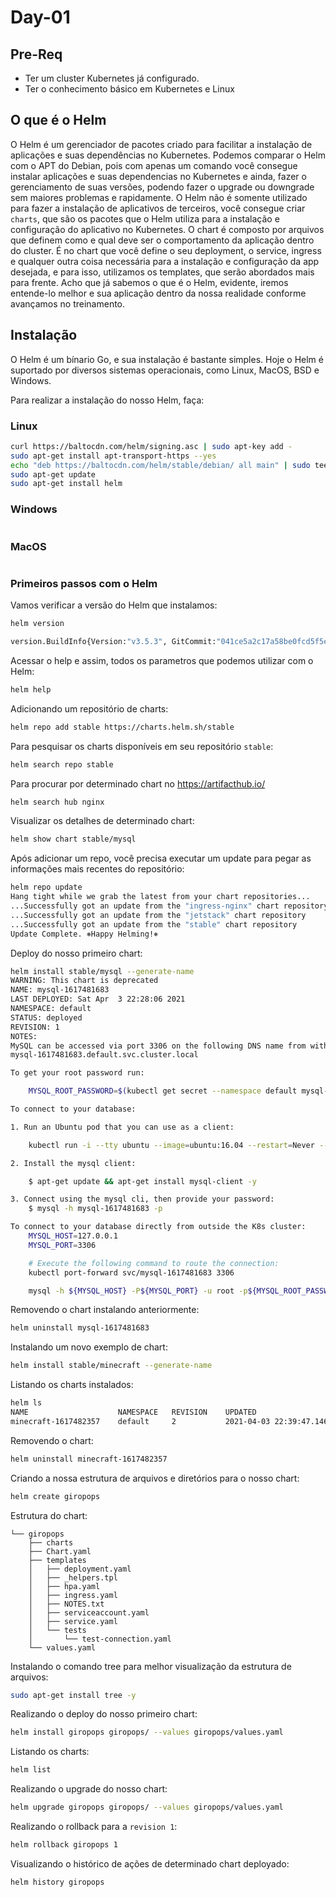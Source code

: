 # Day-01

## Pre-Req

- Ter um cluster Kubernetes já configurado.
- Ter o conhecimento básico em Kubernetes e Linux

## O que é o Helm

O Helm é um gerenciador de pacotes criado para facilitar a instalação de aplicações e suas dependências no Kubernetes. 
Podemos comparar o Helm com o APT do Debian, pois com apenas um comando você consegue instalar aplicações e suas dependencias no Kubernetes e ainda, fazer o gerenciamento de suas versões, podendo fazer o upgrade ou downgrade sem maiores problemas e rapidamente.
O Helm não é somente utilizado para fazer a instalação de aplicativos de terceiros, você consegue criar `charts`, que são os pacotes que o Helm utiliza para a instalação e configuração do aplicativo no Kubernetes.
O chart é composto por arquivos que definem como e qual deve ser o comportamento da aplicação dentro do cluster. É no chart que você define o seu deployment, o service, ingress e qualquer outra coisa necessária para a instalação e configuração da app desejada, e para isso, utilizamos os templates, que serão abordados mais para frente.
Acho que já sabemos o que é o Helm, evidente, iremos entende-lo melhor e sua aplicação dentro da nossa realidade conforme avançamos no treinamento.

## Instalação

O Helm é um bínario Go, e sua instalação é bastante simples.
Hoje o Helm é suportado por diversos sistemas operacionais, como Linux, MacOS, BSD e Windows.

Para realizar a instalação do nosso Helm, faça:

### Linux
```bash
curl https://baltocdn.com/helm/signing.asc | sudo apt-key add -
sudo apt-get install apt-transport-https --yes
echo "deb https://baltocdn.com/helm/stable/debian/ all main" | sudo tee /etc/apt/sources.list.d/helm-stable-debian.list
sudo apt-get update
sudo apt-get install helm
```

### Windows
```bash
```

### MacOS
```bash
```

### Primeiros passos com o Helm


Vamos verificar a versão do Helm que instalamos:

```bash
helm version

version.BuildInfo{Version:"v3.5.3", GitCommit:"041ce5a2c17a58be0fcd5f5e16fb3e7e95fea622", GitTreeState:"dirty", GoVersion:"go1.15.8"}
```

Acessar o help e assim, todos os parametros que podemos utilizar com o Helm:

```bash
helm help
```

Adicionando um repositório de charts:

```bash
helm repo add stable https://charts.helm.sh/stable
```

Para pesquisar os charts disponíveis em seu repositório `stable`:

```bash
helm search repo stable
```

Para procurar por determinado chart no https://artifacthub.io/

```bash
helm search hub nginx
```


Visualizar os detalhes de determinado chart:

```bash
helm show chart stable/mysql
```


Após adicionar um repo, você precisa executar um update para pegar as informações mais recentes do repositório:

```bash
helm repo update
Hang tight while we grab the latest from your chart repositories...
...Successfully got an update from the "ingress-nginx" chart repository
...Successfully got an update from the "jetstack" chart repository
...Successfully got an update from the "stable" chart repository
Update Complete. ⎈Happy Helming!⎈
```


Deploy do nosso primeiro chart:

```bash
helm install stable/mysql --generate-name
WARNING: This chart is deprecated
NAME: mysql-1617481683
LAST DEPLOYED: Sat Apr  3 22:28:06 2021
NAMESPACE: default
STATUS: deployed
REVISION: 1
NOTES:
MySQL can be accessed via port 3306 on the following DNS name from within your cluster:
mysql-1617481683.default.svc.cluster.local

To get your root password run:

    MYSQL_ROOT_PASSWORD=$(kubectl get secret --namespace default mysql-1617481683 -o jsonpath="{.data.mysql-root-password}" | base64 --decode; echo)

To connect to your database:

1. Run an Ubuntu pod that you can use as a client:

    kubectl run -i --tty ubuntu --image=ubuntu:16.04 --restart=Never -- bash -il

2. Install the mysql client:

    $ apt-get update && apt-get install mysql-client -y

3. Connect using the mysql cli, then provide your password:
    $ mysql -h mysql-1617481683 -p

To connect to your database directly from outside the K8s cluster:
    MYSQL_HOST=127.0.0.1
    MYSQL_PORT=3306

    # Execute the following command to route the connection:
    kubectl port-forward svc/mysql-1617481683 3306

    mysql -h ${MYSQL_HOST} -P${MYSQL_PORT} -u root -p${MYSQL_ROOT_PASSWORD}
```

Removendo o chart instalando anteriormente:

```bash
helm uninstall mysql-1617481683
```

Instalando um novo exemplo de chart:

```bash
helm install stable/minecraft --generate-name
```


Listando os charts instalados:

```bash
helm ls
NAME                	NAMESPACE	REVISION	UPDATED                                 	STATUS  	CHART          	APP VERSION
minecraft-1617482357	default  	2       	2021-04-03 22:39:47.146903918 +0200 CEST	deployed	minecraft-1.2.5	1.14.4     
```

Removendo o chart:

```bash
helm uninstall minecraft-1617482357
``` 

Criando a nossa estrutura de arquivos e diretórios para o nosso chart:

```bash
helm create giropops
```

Estrutura do chart:

```
└── giropops
    ├── charts
    ├── Chart.yaml
    ├── templates
    │   ├── deployment.yaml
    │   ├── _helpers.tpl
    │   ├── hpa.yaml
    │   ├── ingress.yaml
    │   ├── NOTES.txt
    │   ├── serviceaccount.yaml
    │   ├── service.yaml
    │   └── tests
    │       └── test-connection.yaml
    └── values.yaml
```

Instalando o comando tree para melhor visualização da estrutura de arquivos:

```bash
sudo apt-get install tree -y
```

Realizando o deploy do nosso primeiro chart:

```bash
helm install giropops giropops/ --values giropops/values.yaml 
```

Listando os charts:

```bash
helm list
```

Realizando o upgrade do nosso chart:

```bash
helm upgrade giropops giropops/ --values giropops/values.yaml
```

Realizando o rollback para a `revision 1`:

```bash
helm rollback giropops 1
```

Visualizando o histórico de ações de determinado chart deployado:

```bash
helm history giropops
```